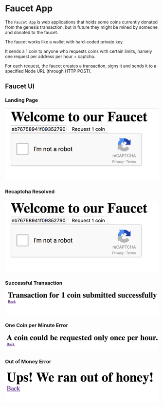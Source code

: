 # Faucet App

The `Faucet App` is web applications that holds some coins currently donated from the genesis transaction, but in future they might be mined by someone and donated to the faucet.

The faucet works like a wallet with hard-coded private key. 

It sends a 1 coin to anyone who requests coins with certain limits, namely one request per address per hour + captcha.

For each request, the faucet creates a transaction, signs it and sends it to a specified Node URL (through HTTP POST).

## Faucet UI

### Landing Page

![Landing Page](ui-screenshots/faucet-ui-landing-page.png?raw=true "Landing Page")

### Recaptcha Resolved

![Recaptcha Resolved](ui-screenshots/faucet-ui-landing-page.png?raw=true "Recaptcha Resolved")

### Successful Transaction

![Successful Transaction](ui-screenshots/faucet-ui-coin-transfer-success.png?raw=true "Successful Transaction")

### One Coin per Minute Error

![One Coin per Minute Error](ui-screenshots/faucet-ui-coin-transfer-one-hour-rule.png?raw=true "One Coin per Minute Error")

### Out of Money Error

![Out of Money Error](ui-screenshots/faucet-ui-out-of-money.png?raw=true "Out of Money Error")

